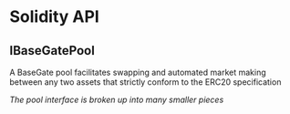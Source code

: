 # Solidity API

## IBaseGatePool

A BaseGate pool facilitates swapping and automated market making between any two assets that strictly conform
to the ERC20 specification

_The pool interface is broken up into many smaller pieces_
